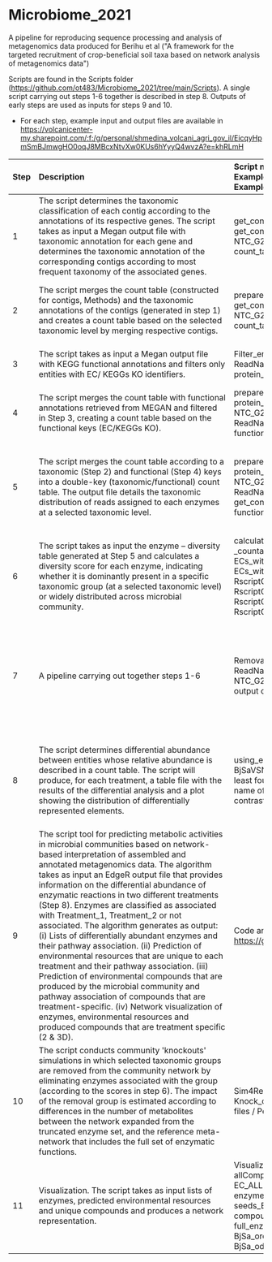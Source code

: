# Microbiome_2021
A pipeline for reproducing sequence processing and analysis of metagenomics data produced for Berihu et al ("A framework for the targeted recruitment of crop-beneficial soil taxa based on network analysis of metagenomics data")

Scripts are found in the Scripts folder (https://github.com/ot483/Microbiome_2021/tree/main/Scripts). A single script carrying out steps 1-6 together is described in step 8. Outputs of early steps are used as inputs for steps 9 and 10.
* For each step, example input and output files are available in https://volcanicenter-my.sharepoint.com/:f:/g/personal/shmedina_volcani_agri_gov_il/EicqyHpmSmBJmwgHO0oqJ8MBcxNtvXw0KUs6hYyyQ4wvzA?e=khRLmH


| Step | Description&nbsp;&nbsp;&nbsp;&nbsp;&nbsp;&nbsp;&nbsp;&nbsp;&nbsp;&nbsp;&nbsp;&nbsp;&nbsp;&nbsp;&nbsp;&nbsp;&nbsp;&nbsp;&nbsp;&nbsp;&nbsp;&nbsp;&nbsp;&nbsp;&nbsp;&nbsp;&nbsp;&nbsp;&nbsp;&nbsp;&nbsp;&nbsp;&nbsp;&nbsp;&nbsp;&nbsp;&nbsp;&nbsp;&nbsp;&nbsp;&nbsp;&nbsp;&nbsp;&nbsp;&nbsp;&nbsp;&nbsp;&nbsp;&nbsp;&nbsp;&nbsp;&nbsp;&nbsp;&nbsp;&nbsp;&nbsp;&nbsp;&nbsp;&nbsp;&nbsp;&nbsp;&nbsp;&nbsp;&nbsp;&nbsp; | Script name /<br /> Example Input Files* / <br />Example Output Files* | Example command line |
| :--- | :--- | :--- | :--- |
| 1 | The script determines the taxonomic classification of each contig according to the annotations of its respective genes. The script takes as input a Megan output file with taxonomic annotation for each gene and determines the taxonomic annotation of the corresponding contigs according to most frequent taxonomy of the associated genes. | get_contig_taxonomy.py / get_contig_taxonomy_ranked_NTC_G210.txt NTC_G210.count_tab.matrix / count_table_taxonomy_NTC_G210.contig.genus.txt | python get_contig_taxonomy.py -i NTC_G210-ReadName_to_TaxonPath.txt -t temp_1 -o get_contig_taxonomy_ranked_NTC_G210.txt --get_rank |
| 2 | The script merges the count table (constructed for contigs, Methods) and the taxonomic annotations of the contigs (generated in step 1) and creates a count table based on the selected taxonomic level by merging respective contigs. | prepare _taxonomy_count_table.py / get_contig_taxonomy_ranked_NTC_G210.txt NTC_G210.count_tab.matrix / count_table_taxonomy_NTC_G210.contig.genus.txt | python prepare _taxonomy_count_table.py -o count_table_taxonomy_NTC_G210.contig.genus.txt -c NTC_G210.count_tab.matrix -t get_contig_taxonomy_ranked_NTC_G210.txt -l genus<br /> (-l : specifying taxonomic rank according to ncbi taxonomy  etc species,genus,order,phylum ) |
| 3 | The script takes as input a Megan output file with KEGG functional annotations and filters only entities with EC/ KEGGs KO identifiers. | Filter_enzymatic_functions.pl / NTC_G210-ReadName_to_KeggName_Ultimate.txt / protein_EC_codes_total_NTC_G210.txt | Perl Filter_enzymatic_functions.pl<br /> Change parameters: my $file ="NTC_G210-ReadName_to_KeggName_Ultimate"<br /> open IN ,$file<br /> open (OUT,">protein_EC_codes_total_NTC_G210.txt")<br /> |
| 4 | The script merges the count table with functional annotations retrieved from MEGAN and filtered in Step 3, creating a count table based on the functional keys (EC/KEGGs KO). | prepare_function_count_table.py / protein_EC_codes_total_NTC_G210.txt NTC_G210.count_tab.matrix NTC_G210-ReadName_to_TaxonPath.txt / count_table_ function_NTC_G210.contig.txt | python prepare_function_count_table.py -d protein_EC_codes_total_NTC_G210.txt -t temp_1 -o count_table_ function _NTC_G210.contig.txt -c NTC_G210.count_tab.matrix -p NTC_G210-ReadName_to_TaxonPath_.txt |
| 5 | The script merges the count table according to a taxonomic (Step 2) and functional (Step 4) keys into a double-key (taxonomic/functional) count table. The output file details the taxonomic distribution of reads assigned to each enzymes at a selected taxonomic level. | prepare_function_taxonomy_ctable_contigwise.py/ protein_EC_codes_total_NTC_G210.txt NTC_G210.count_tab.matrix NTC_G210-ReadName_to_TaxonPath.txt get_contig_taxonomy_NTC_G210.txt / function_taxonomy_countable_NTC_G210.contig.genus.txt | python  prepare_function_taxonomy_ctable_contigwise.py -d protein_EC_codes_total_NTC_G210.txt -r temp_1 –o function_taxonomy _countable_NTC_G210.contig.genus.txt -c NTC_G210.count_tab.matrix -p NTC_G210-ReadName_to_TaxonPath.txt -t get_contig_taxonomy_NTC_G210.txt -l genus<br /> (-l : specifying taxonomic rank according to ncbi taxonomy etc species,genus,order,phylum ) |
| 6 | The script takes as input the enzyme – diversity table generated at Step 5 and calculates a diversity score for each enzyme, indicating whether it is dominantly present in a specific taxonomic group (at a selected taxonomic level) or widely distributed across microbial community. | calculate_enzyme_diversity_score.py/ function_taxonomy _countable_BjSa_NTC.contig.genus.txt / ECs_with_dominant_taxon.txt, ECs_with_dominant_taxon_knockout.txt, RscriptOutput.csv, RscriptOutput_filter_IdentMostFreq.csv, RscriptOutput_filter_IdentMostFreqbyEnzyme.csv, RscriptOutput_filter_dominance.csv | python calculate_enzyme_diveristy_score.py  function_taxonomy_countable_BjSa_NTC.contig.genus.txt /path/to/input/file/ |
| 7 | A pipeline carrying out together steps 1-6 | Removal_Pipeline.py / NTC_G210-ReadName_to_TaxonPath.txt, NTC_G210.count_tab.matrix, NTC_G210-ReadName_to_KeggName_Ultimate.txt / output of steps 1-6 | Three input files are required - ReadName_to_TaxonPath.txt, count_tab.matrix and ReadName_to_KeggName_Ultimate.txt" <br /> There are 4 arguments that have to be stated by the following order: ReadName_to_TaxonPath.txt<br /> count_tab.matrix<br /> ReadName_to_KeggName_Ultimate<br /> BaseFolder - where the script and input files are. python Removal_Pipeline.py ReadName_to_TaxonPath.txt count_tab.matrix ReadName_to_KeggName_Ultimate "/Path/To/InputFiles/" |
| 8 | The script determines differential abundance between entities whose relative abundance is described in a count table. The script will produce, for each treatment, a table file with the results of the differential analysis and a plot showing the distribution of differentially represented elements. | using_edgeR_generic.R/ count_table_taxonomy_genus_ BjSaVSNTC.txt sample_metadata.txt (Metadata file, with at least four columns: samples ID, name of the rootstock, name of treatment and name of rootstock treatment) contrasts_used_BjSa_NTC.txt / Perfix_for_output_files | Rscript using_edgeR_generic.R. count_table_taxonomy_genus_ BjSaVSNTC.txt sample_metadata.txt Perfix_for_output_files Treatment_Rootstock contrasts_used_BjSa_NTC.txt 0.05<br /> Parameters: count table, metadata file, prefix for output files, compared treatments as specified by column names in metadata file, text file with the treatments being compared (e.g., NTC vs BjSa), FDR threshold.<br /> 0.05-FDR threshold used to determine significance. |
| 9 | The script tool for predicting metabolic activities in microbial communities based on network-based interpretation of assembled and annotated metagenomics data. The algorithm takes as input an EdgeR output file that provides information on the differential abundance of enzymatic reactions in two different treatments (Step 8). Enzymes are classified as associated with Treatment_1, Treatment_2 or not associated. The algorithm generates as output: (i) Lists of differentially abundant enzymes and their pathway association. (ii) Prediction of environmental resources that are unique to each treatment and their pathway association. (iii) Prediction of environmental compounds that are produced by the microbial community and pathway association of compounds that are treatment-specific. (iv) Network visualization of enzymes, environmental resources and produced compounds that are treatment specific (2 & 3D). | Code and instructions are available at https://github.com/ot483/NetCom |  |
| 10 | The script conducts community 'knockouts' simulations in which selected taxonomic groups are removed from the community network by eliminating enzymes associated with the group (according to the scores in step 6). The impact of the removal group is estimated according to differences in the number of metabolites between the network expanded from the truncated enzyme set, and the reference meta-network that includes the full set of enzymatic functions. | Sim4RemovalNet.py / Knock_out_file_step_6_update_name env.txt dictionary files / Perfix_for_output_files | Python Sim4RemovalNet.py<br /> Input/output files names can be updated from the script.<br /> Knock_out_file_step_6_update_name is the output of step 6.<br /> Env.txt is one of the outputs of step 9 – product (ii) Prediction of environmental resources that are unique to each treatment and their pathway association. The script requires dictionary files provided in the folder: compounds_lables_jun_1.txt, ec_reac_mapping_jun.txt full_enzymes_labels_jun.txt, reactions_3_balanced.txt |
| 11 | Visualization. The script takes as input lists of enzymes, predicted environmental resources and unique compounds and produces a network representation. | Visualize_network.py / allCompounds_BjSa.txt allCompounds_NTC.txt Compounds_BjSa_Order.txt EC_ALL.txt ECs_BjSa.txt ECs_NTC.txt enzymes_BjSa_order.txt pathways_BjSa_order.txt seeds_BjSa.txt seeds_NTC.txt compounds_lables_jun_1.txt ec_reac_mapping_jun.txt full_enzymes_labels_jun.txt reactions_3_balanced.txt / BjSa_order_removal_network.pdf BjSa_oder_removal_network.png |  |

